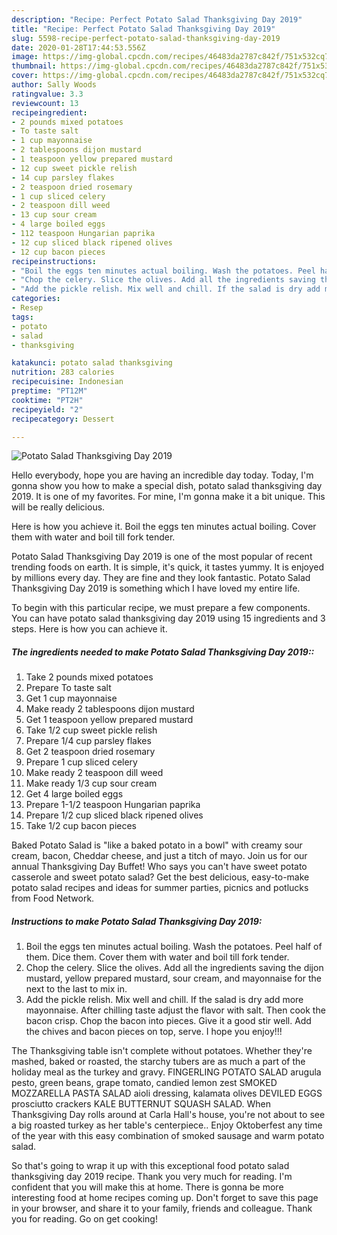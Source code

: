 ```yaml
---
description: "Recipe: Perfect Potato Salad Thanksgiving Day 2019"
title: "Recipe: Perfect Potato Salad Thanksgiving Day 2019"
slug: 5598-recipe-perfect-potato-salad-thanksgiving-day-2019
date: 2020-01-28T17:44:53.556Z
image: https://img-global.cpcdn.com/recipes/46483da2787c842f/751x532cq70/potato-salad-thanksgiving-day-2019-recipe-main-photo.jpg
thumbnail: https://img-global.cpcdn.com/recipes/46483da2787c842f/751x532cq70/potato-salad-thanksgiving-day-2019-recipe-main-photo.jpg
cover: https://img-global.cpcdn.com/recipes/46483da2787c842f/751x532cq70/potato-salad-thanksgiving-day-2019-recipe-main-photo.jpg
author: Sally Woods
ratingvalue: 3.3
reviewcount: 13
recipeingredient:
- 2 pounds mixed potatoes
- To taste salt
- 1 cup mayonnaise
- 2 tablespoons dijon mustard
- 1 teaspoon yellow prepared mustard
- 12 cup sweet pickle relish
- 14 cup parsley flakes
- 2 teaspoon dried rosemary
- 1 cup sliced celery
- 2 teaspoon dill weed
- 13 cup sour cream
- 4 large boiled eggs
- 112 teaspoon Hungarian paprika
- 12 cup sliced black ripened olives
- 12 cup bacon pieces
recipeinstructions:
- "Boil the eggs ten minutes actual boiling. Wash the potatoes. Peel half of them. Dice them. Cover them with water and boil till fork tender."
- "Chop the celery. Slice the olives. Add all the ingredients saving the dijon mustard, yellow prepared mustard, sour cream, and mayonnaise for the next to the last to mix in."
- "Add the pickle relish. Mix well and chill. If the salad is dry add more mayonnaise. After chilling taste adjust the flavor with salt. Then cook the bacon crisp. Chop the bacon into pieces. Give it a good stir well. Add the chives and bacon pieces on top, serve. I hope you enjoy!!!"
categories:
- Resep
tags:
- potato
- salad
- thanksgiving

katakunci: potato salad thanksgiving
nutrition: 283 calories
recipecuisine: Indonesian
preptime: "PT12M"
cooktime: "PT2H"
recipeyield: "2"
recipecategory: Dessert

---
```



![Potato Salad Thanksgiving Day 2019](https://img-global.cpcdn.com/recipes/46483da2787c842f/751x532cq70/potato-salad-thanksgiving-day-2019-recipe-main-photo.jpg)

Hello everybody, hope you are having an incredible day today. Today, I'm gonna show you how to make a special dish, potato salad thanksgiving day 2019. It is one of my favorites. For mine, I'm gonna make it a bit unique. This will be really delicious.

Here is how you achieve it. Boil the eggs ten minutes actual boiling. Cover them with water and boil till fork tender.

Potato Salad Thanksgiving Day 2019 is one of the most popular of recent trending foods on earth. It is simple, it's quick, it tastes yummy. It is enjoyed by millions every day. They are fine and they look fantastic. Potato Salad Thanksgiving Day 2019 is something which I have loved my entire life.


To begin with this particular recipe, we must prepare a few components. You can have potato salad thanksgiving day 2019 using 15 ingredients and 3 steps. Here is how you can achieve it.

##### The ingredients needed to make Potato Salad Thanksgiving Day 2019::

1. Take 2 pounds mixed potatoes
1. Prepare To taste salt
1. Get 1 cup mayonnaise
1. Make ready 2 tablespoons dijon mustard
1. Get 1 teaspoon yellow prepared mustard
1. Take 1/2 cup sweet pickle relish
1. Prepare 1/4 cup parsley flakes
1. Get 2 teaspoon dried rosemary
1. Prepare 1 cup sliced celery
1. Make ready 2 teaspoon dill weed
1. Make ready 1/3 cup sour cream
1. Get 4 large boiled eggs
1. Prepare 1-1/2 teaspoon Hungarian paprika
1. Prepare 1/2 cup sliced black ripened olives
1. Take 1/2 cup bacon pieces


Baked Potato Salad is &#34;like a baked potato in a bowl&#34; with creamy sour cream, bacon, Cheddar cheese, and just a titch of mayo. Join us for our annual Thanksgiving Day Buffet! Who says you can&#39;t have sweet potato casserole and sweet potato salad? Get the best delicious, easy-to-make potato salad recipes and ideas for summer parties, picnics and potlucks from Food Network. 

##### Instructions to make Potato Salad Thanksgiving Day 2019:

1. Boil the eggs ten minutes actual boiling. Wash the potatoes. Peel half of them. Dice them. Cover them with water and boil till fork tender.
1. Chop the celery. Slice the olives. Add all the ingredients saving the dijon mustard, yellow prepared mustard, sour cream, and mayonnaise for the next to the last to mix in.
1. Add the pickle relish. Mix well and chill. If the salad is dry add more mayonnaise. After chilling taste adjust the flavor with salt. Then cook the bacon crisp. Chop the bacon into pieces. Give it a good stir well. Add the chives and bacon pieces on top, serve. I hope you enjoy!!!


The Thanksgiving table isn&#39;t complete without potatoes. Whether they&#39;re mashed, baked or roasted, the starchy tubers are as much a part of the holiday meal as the turkey and gravy. FINGERLING POTATO SALAD arugula pesto, green beans, grape tomato, candied lemon zest SMOKED MOZZARELLA PASTA SALAD aioli dressing, kalamata olives DEVILED EGGS prosciutto crackers KALE BUTTERNUT SQUASH SALAD. When Thanksgiving Day rolls around at Carla Hall&#39;s house, you&#39;re not about to see a big roasted turkey as her table&#39;s centerpiece.. Enjoy Oktoberfest any time of the year with this easy combination of smoked sausage and warm potato salad. 

So that's going to wrap it up with this exceptional food potato salad thanksgiving day 2019 recipe. Thank you very much for reading. I'm confident that you will make this at home. There is gonna be more interesting food at home recipes coming up. Don't forget to save this page in your browser, and share it to your family, friends and colleague. Thank you for reading. Go on get cooking!
